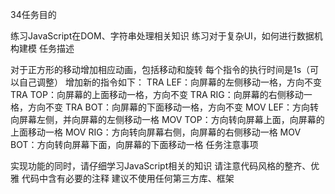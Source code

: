 34任务目的

练习JavaScript在DOM、字符串处理相关知识
练习对于复杂UI，如何进行数据机构建模
任务描述

对于正方形的移动增加相应动画，包括移动和旋转
每个指令的执行时间是1s（可以自己调整）
增加新的指令如下：
TRA LEF：向屏幕的左侧移动一格，方向不变
TRA TOP：向屏幕的上面移动一格，方向不变
TRA RIG：向屏幕的右侧移动一格，方向不变
TRA BOT：向屏幕的下面移动一格，方向不变
MOV LEF：方向转向屏幕左侧，并向屏幕的左侧移动一格
MOV TOP：方向转向屏幕上面，向屏幕的上面移动一格
MOV RIG：方向转向屏幕右侧，向屏幕的右侧移动一格
MOV BOT：方向转向屏幕下面，向屏幕的下面移动一格
任务注意事项

实现功能的同时，请仔细学习JavaScript相关的知识
请注意代码风格的整齐、优雅
代码中含有必要的注释
建议不使用任何第三方库、框架